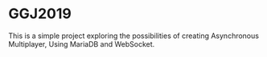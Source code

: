 # GGJ2019

This is a simple project exploring the possibilities of creating Asynchronous Multiplayer, Using MariaDB and WebSocket.
